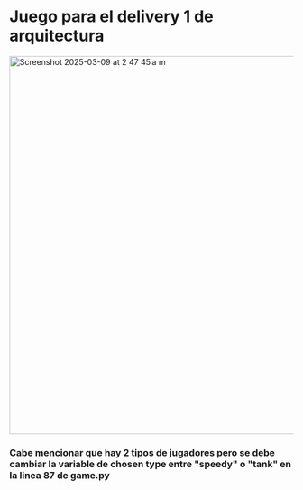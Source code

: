# Juego para el delivery 1 de arquitectura
<img width="669" alt="Screenshot 2025-03-09 at 2 47 45 a m" src="https://github.com/user-attachments/assets/06f2b60f-67fb-441c-98d4-065c9fa4a70d" />

### Cabe mencionar que hay 2 tipos de jugadores pero se debe cambiar la variable de chosen type entre "speedy" o "tank" en la linea 87 de game.py
